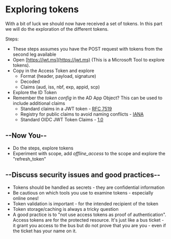 # Exploring tokens

With a bit of luck we should now have received a set of tokens. In this part we will do the exploration of the different tokens.

Steps:

* These steps assumes you have the POST request with tokens from the second leg available
* Open [https://jwt.ms](https://jwt.ms) (This is a Microsoft Tool to explore tokens).
* Copy in the Access Token and explore
  * Format (header, payload, signature)
  * Decoded
  * Claims (aud, iss, nbf, exp, appid, scp)
* Explore the ID Token
* Remember the _token config_ in the AD App Object? This can be used to include additional claims
  * Standard claims in a JWT token - [RFC 7519](https://tools.ietf.org/html/rfc7519#section-4)
  * Registry for public claims to avoid naming conflicts - [IANA](https://www.iana.org/assignments/jwt/jwt.xhtml)
  * Standard OIDC JWT Token Claims - [1.0](https://openid.net/specs/openid-connect-core-1_0.html#StandardClaims)


## --Now You--

* Do the steps, explore tokens
* Experiment with scope, add _offline_access_ to the scope and explore the "refresh_token"

## --Discuss security issues and good practices--

* Tokens should be handled as secrets - they are confidential information
* Be cautious on which tools you use to examine tokens - especially online ones!
* Token validation is important - for the intended recipient of the token
* Token storage/caching is always a tricky question
* A good practice is to "not use access tokens as proof of authentication". Access tokens are for the protected resource. It's just like a bus ticket - it grant you access to the bus but do not prove that you are you - even if the ticket has your name on it.

